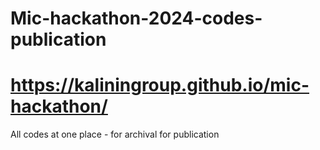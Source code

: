 # Mic-hackathon-2024-codes-publication
# https://kaliningroup.github.io/mic-hackathon/
All codes at one place - for archival for publication
